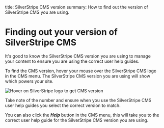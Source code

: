 title: SilverStripe CMS version
summary: How to find out the version of SilverStripe CMS you are using.

# Finding out your version of SilverStripe CMS

It's good to know the SilverStripe CMS version you are using to manage your content to ensure you are using the correct user help guides.

To find the CMS version, hover your mouse over the SilverStripe CMS logo in the CMS menu. The SilverStripe CMS version you are using will show which powers your site.

![Hover on SilverStripe logo to get CMS version](/_images/finding-version.png)

Take note of the number and ensure when you use the SilverStripe CMS user help guides you select the correct version to match.

You can also click the ***Help*** button in the CMS menu, this will take you to the correct user help guide for the SilverStripe CMS version you are using.
